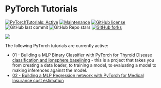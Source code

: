 # PyTorch Tutorials
 <!-- badges: start -->
  [![PyTorchTutorials: Active](https://www.repostatus.org/badges/latest/active.svg)](https://www.repostatus.org/#active)
  [![Maintenance](https://img.shields.io/badge/Maintained%3F-yes-green.svg)](https://github.com/StatsGary/PyTorch_Tutorials)
  [![GitHub license](https://img.shields.io/github/license/Naereen/StrapDown.js.svg)](https://github.com/Naereen/StrapDown.js/blob/master/LICENSE)
  ![GitHub last commit](https://img.shields.io/github/last-commit/StatsGary/PyTorch_Tutorials)
  ![GitHub Repo stars](https://img.shields.io/github/stars/StatsGary/PyTorch_Tutorials?label=PyTorch_Tutorials%20Stars)
  [![GitHub forks](https://img.shields.io/github/forks/StatsGary/PyTorch_Tutorials.svg?style=social&label=Fork&maxAge=2592000)](https://github.com/StatsGary/PyTorch_Tutorials)
<!-- badges: end -->

<img src ="man/figures/PyHacks.jpeg"> <!-- width="300" height="150">-->

The following PyTorch tutorials are currently active:

- [01 - Building a MLP Binary Classifier with PyTorch for Thyroid Disease classification and Ionsphere baselining](https://github.com/StatsGary/PyTorch_Tutorials/tree/main/01_MLP_Thyroid_Classifier) - this is a project that takes you from creating a data loader, to training a model, to evaluating a model to making inferences against the model. 
- [02 - Building a MLP Regression network with PyTorch for Medical Insurance cost estimation]() 

